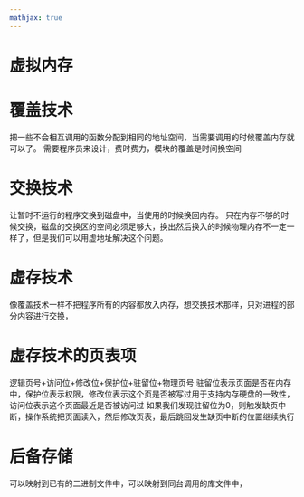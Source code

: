 ```yaml
---
mathjax: true
---
```




# 虚拟内存
# 覆盖技术
 把一些不会相互调用的函数分配到相同的地址空间，当需要调用的时候覆盖内存就可以了。
 需要程序员来设计，费时费力，模块的覆盖是时间换空间
# 交换技术
 让暂时不运行的程序交换到磁盘中，当使用的时候换回内存。
 只在内存不够的时候交换，磁盘的交换区的空间必须足够大，换出然后换入的时候物理内存不一定一样了，但是我们可以用虚地址解决这个问题。
# 虚存技术
 像覆盖技术一样不把程序所有的内容都放入内存，想交换技术那样，只对进程的部分内容进行交换，
<!-- more -->
# 虚存技术的页表项
 逻辑页号+访问位+修改位+保护位+驻留位+物理页号
 驻留位表示页面是否在内存中，保护位表示权限，修改位表示这个页是否被写过用于支持内存硬盘的一致性，访问位表示这个页面最近是否被访问过
 如果我们发现驻留位为0，则触发缺页中断，操作系统把页面读入，然后修改页表，最后跳回发生缺页中断的位置继续执行
# 后备存储
 可以映射到已有的二进制文件中，可以映射到同台调用的库文件中，





